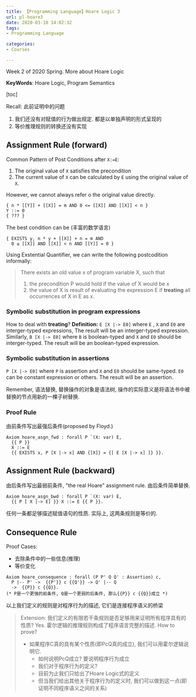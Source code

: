 ```yaml
---
title: 【Programming Language】Hoare Logic 3
url: pl-hoare3
date: 2020-03-10 14:02:32
tags: 
- Programming Language 

categories: 
- Courses

---
```


Week 2 of 2020 Spring. More about Hoare Logic

**KeyWords**: Hoare Logic, Program Semantics

<!--more-->

[toc]

Recall: 此前证明中的问题
1. 我们还没有对赋值的行为做出规定. 都是以单独声明的形式呈现的
2. 等价推理规则的转换还没有实现

## Assignment Rule (forward)

Common Pattern of Post Conditions after `X:=E`:
1. The original value of `X` satisfies the precondition
2. The current value of `X` can be calculated by `E` using the original value of `X`.
 
However, we cannot always refer o the original value directly.

```Coq
{ n * [[Y]] + [[X]] = m AND 0 <= [[X]] AND [[X]] < n }
Y ::= 0
{ ??? }
```

The best condition can be (丰富的数学语言)

```Coq
{ EXISTS y, n * y + [[X]] + n = m AND
  0 ≤ [[X]] AND [[X]] < n AND [[Y]] = 0 }
```

Using Exstential Quantifier, we can write the following postcodition informally:

> There exists an old value x of program variable X, such that
> 1. the precondition P would hold if the value of X would be x 
> 2. the value of X is result of evaluating the expression E if **treating** all occurrences of X in E as x.



### Symbolic substitution in program expressions

How to deal with **treating**?
**Definition:** `E [X |-> E0]` where `E` , `X` and `E0` are interger-typed expressions, The result will be an interger-typed expression.
Similarly, `B [X |-> E0]` where `B` is boolean-typed and `X` and `E0` should be interger-typed. The result will be an boolean-typed expression.

### Symbolic substitution in assertions

`P [X |-> E0]` where `P` is assertion and `X` and `E0` should be same-typed. `E0` can be constant expression or others. The result will be an assertion.

Remember, 语法替换, 替换操作的对象是语法树, 操作的实际意义是将语法书中被替换的节点用新的一棵子树替换.

### Proof Rule

由前条件写出最强后条件(proposed by Floyd.)
```Coq
Axiom hoare_asgn_fwd : forall P `(X: var) E,
  {{ P }}
  X ::= E
  {{ EXISTS x, P [X |-> x] AND {[X]} = {[ E [X |-> x] ]} }}.
```
## Assignment Rule (backward)
由后条件写出最弱前条件, "the real Hoare" assignment rule. 由后条件简单替换.

```Coq
Axiom hoare_asgn_bwd : forall P `(X: var) E,
  {{ P [ X |-> E] }} X ::= E {{ P }}.
```

任何一条都足够描述赋值语句的性质. 实际上, 这两条规则是等价的.

## Consequence Rule
Proof Cases:
- 去除条件中的一些信息(推理)
- 等价变化
```Coq
Axiom hoare_consequence : forall (P P' Q Q' : Assertion) c,
  P |-- P' ->  {{P'}} c {{Q'}} -> Q' |-- Q 
  ->  {{P}} c {{Q}}.
(* P是一个更强的前条件, Q是一个更弱的后条件, 那么{{P}} c {{Q}}成立 *)
```

以上我们定义的规则是对程序行为的描述, 它们是连接程序语义的桥梁


> Extension:
> 我们定义的有限若干条规则是否足够用来证明所有程序具有的性质?
> Yes. 霍尔逻辑的推理规则构成了程序语言完整的描述.
> How to prove? 
> - 如果程序C真的具有某个性质(即PcQ真的成立), 我们可以用霍尔逻辑说明它.
>   - 如何说明PcQ成立? 要说明程序行为成立
>   - 我们对于程序行为的定义?
>   - 目前为止我们只给出了Hoare Logic式的定义
>   - 但当我们给出其他关于程序行为的定义时, 我们可以做到这一点(即证明不同程序语义之间的关系)


